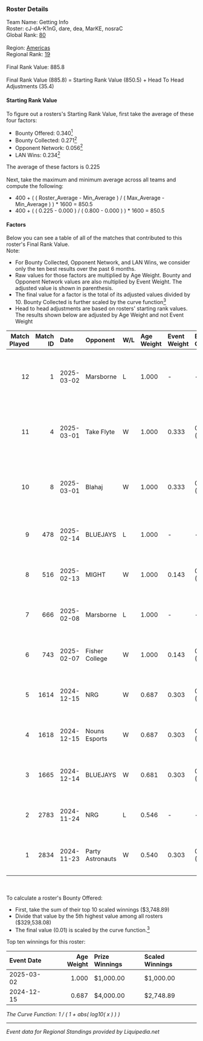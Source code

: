 ### Roster Details<br />
Team Name: Getting Info<br />
Roster: cJ-dA-K1nG, dare, dea, MarKE, nosraC<br />
Global Rank: [80](../standings_global.md)<br />
<br />
Region: [Americas]( ../standings_americas.md)<br />
Regional Rank: [19]( ../standings_americas.md)<br />
<br />
Final Rank Value:  885.8<br />
<br />
Final Rank Value (885.8) = Starting Rank Value (850.5) + Head To Head Adjustments (35.4)<br />

#### Starting Rank Value<br />
To figure out a rosters's Starting Rank Value, first take the average of these four factors:<br />
- Bounty Offered: 0.340[<sup>1</sup>](#table2)
- Bounty Collected: 0.271[<sup>2</sup>](#table1)
- Opponent Network: 0.056[<sup>2</sup>](#table1)
- LAN Wins: 0.234[<sup>2</sup>](#table1)

The average of these factors is 0.225<br />
<br />
Next, take the maximum and minimum average across all teams and compute the following:<br />
- 400 + ( ( Roster_Average - Min_Average ) / ( Max_Average - Min_Average ) ) * 1600 = 850.5
- 400 + ( ( 0.225 - 0.000 ) / ( 0.800 - 0.000 ) ) * 1600 = 850.5


#### Factors<br />
Below you can see a table of all of the matches that contributed to this roster's Final Rank Value.<br />
Note:<br />

- For Bounty Collected, Opponent Network, and LAN Wins, we consider only the ten best results over the past 6 months.
- Raw values for those factors are multiplied by Age Weight. Bounty and Opponent Network values are also multiplied by Event Weight. The adjusted value is shown in parenthesis.
- The final value for a factor is the total of its adjusted values divided by 10. Bounty Collected is further scaled by the curve function[<sup>3</sup>](#curveFunction)
- Head to head adjustments are based on rosters' starting rank values. The results shown below are adjusted by Age Weight and not Event Weight
<span id="table1"></span><br />


| Match Played | Match ID | Date       | Opponent         | W/L | Age Weight | Event Weight | Bounty Collected | Opponent Network | LAN Wins  | H2H Adj. | Roster                               |
| -: | -: | :- | :- | :- | :- | :- | :- | :- | :- | -: | :- |
|           12 |        1 | 2025-03-02 | Marsborne        | L   | 1.000      | -            | -                | -                | -         |   -15.21 | cJ-dA-K1nG, dare, dea, MarKE, nosraC |
|           11 |        4 | 2025-03-01 | Take Flyte       | W   | 1.000      | 0.333        | 0.000 (0.000)    | 0.189 (0.063)    | 1 (1.000) |     4.81 | cJ-dA-K1nG, dare, dea, MarKE, nosraC |
|           10 |        8 | 2025-03-01 | Blahaj           | W   | 1.000      | 0.333        | 0.000 (0.000)    | 0.144 (0.048)    | 1 (1.000) |     4.12 | cJ-dA-K1nG, dare, dea, MarKE, nosraC |
|            9 |      478 | 2025-02-14 | BLUEJAYS         | L   | 1.000      | -            | -                | -                | -         |    -8.91 | dea, MarKE, nosraC, rayxts, vanity   |
|            8 |      516 | 2025-02-13 | MIGHT            | W   | 1.000      | 0.143        | 0.002 (0.000)    | 0.489 (0.070)    | 0 (0.000) |    10.55 | dea, MarKE, nosraC, rayxts, vanity   |
|            7 |      666 | 2025-02-08 | Marsborne        | L   | 1.000      | -            | -                | -                | -         |   -15.18 | dea, MarKE, nosraC, slump, vanity    |
|            6 |      743 | 2025-02-07 | Fisher College   | W   | 1.000      | 0.143        | 0.008 (0.001)    | 0.324 (0.046)    | 0 (0.000) |     9.93 | dea, MarKE, nosraC, slump, vanity    |
|            5 |     1614 | 2024-12-15 | NRG              | W   | 0.687      | 0.303        | 0.049 (0.010)    | 0.446 (0.093)    | 0 (0.000) |    15.10 | dare, dea, nosraC, shane, snav       |
|            4 |     1618 | 2024-12-15 | Nouns Esports    | W   | 0.687      | 0.303        | 0.007 (0.001)    | 0.327 (0.068)    | 0 (0.000) |    11.04 | dare, dea, nosraC, shane, snav       |
|            3 |     1665 | 2024-12-14 | BLUEJAYS         | W   | 0.681      | 0.303        | 0.031 (0.006)    | 0.511 (0.105)    | 0 (0.000) |    17.03 | dare, dea, nosraC, shane, snav       |
|            2 |     2783 | 2024-11-24 | NRG              | L   | 0.546      | -            | -                | -                | -         |    -5.17 | dare, dea, nosraC, shane, snav       |
|            1 |     2834 | 2024-11-23 | Party Astronauts | W   | 0.540      | 0.303        | 0.008 (0.001)    | 0.382 (0.062)    | 0 (0.000) |     7.25 | dare, dea, nosraC, shane, snav       |

<br />
<span id="table2"></span><br />
To calculate a roster's Bounty Offered:<br />

- First, take the sum of their top 10 scaled winnings ($3,748.89)
- Divide that value by the 5th highest value among all rosters ($329,538.08)
- The final value (0.01) is scaled by the curve function.[<sup>3</sup>](#curveFunction)

Top ten winnings for this roster:<br />

| Event Date | Age Weight | Prize Winnings | Scaled Winnings |
| :- | -: | :- | :- |
| 2025-03-02 |      1.000 | $1,000.00      | $1,000.00       |
| 2024-12-15 |      0.687 | $4,000.00      | $2,748.89       |


<span id="curveFunction"></span>_The Curve Function: 1 / ( 1 + abs( log10( x ) ) )_<br />

---
_Event data for Regional Standings provided by Liquipedia.net_<br />
